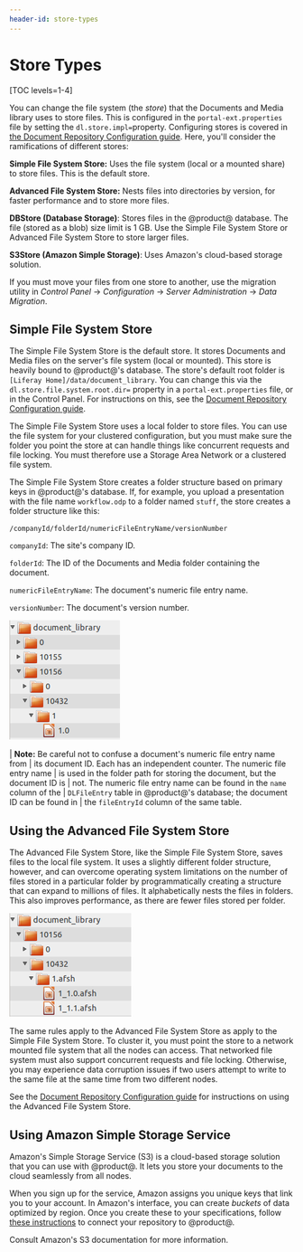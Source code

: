 ```yaml
---
header-id: store-types
---
```


# Store Types

[TOC levels=1-4]

You can change the file system (the *store*) that the Documents and Media 
library uses to store files. This is configured in the `portal-ext.properties` 
file by setting the `dl.store.impl=`property. Configuring stores is covered in 
[the Document Repository Configuration guide](/docs/7-2/deploy/-/knowledge_base/d/document-repository-configuration). 
Here, you'll consider the ramifications of different stores: 

**Simple File System Store:** Uses the file system (local or a mounted share) to 
store files. This is the default store. 

**Advanced File System Store:** Nests files into directories by version, for 
faster performance and to store more files. 

**DBStore (Database Storage)**: Stores files in the @product@ database. The file 
(stored as a blob) size limit is 1 GB. Use the Simple File System Store or 
Advanced File System Store to store larger files. 

**S3Store (Amazon Simple Storage)**: Uses Amazon's cloud-based storage solution. 

If you must move your files from one store to another, use the migration utility 
in *Control Panel* &rarr; *Configuration* &rarr; *Server Administration* &rarr; 
*Data Migration*. 

## Simple File System Store

The Simple File System Store is the default store. It stores Documents and Media
files on the server's file system (local or mounted). This store is heavily
bound to @product@'s database. The store's default root folder is
`[Liferay Home]/data/document_library`. You can change this via the
`dl.store.file.system.root.dir=` property in a `portal-ext.properties` file, or
in the Control Panel. For instructions on this, see the 
[Document Repository Configuration guide](/docs/7-2/deploy/-/knowledge_base/d/document-repository-configuration).

The Simple File System Store uses a local folder to store files. You can use the 
file system for your clustered configuration, but you must make sure the folder 
you point the store at can handle things like concurrent requests and file 
locking. You must therefore use a Storage Area Network or a clustered file 
system. 

The Simple File System Store creates a folder structure based on primary keys in 
@product@'s database. If, for example, you upload a presentation with the file 
name `workflow.odp` to a folder named `stuff`, the store creates a folder 
structure like this: 

    /companyId/folderId/numericFileEntryName/versionNumber

`companyId`: The site's company ID. 

`folderId`: The ID of the Documents and Media folder containing the document. 

`numericFileEntryName`: The document's numeric file entry name. 

`versionNumber`: The document's version number. 

![Figure 1: The Simple File System Store creates a folder structure based on primary keys in @product@'s database.](../../../../images/enterprise-file-system-store.png)

| **Note:** Be careful not to confuse a document's numeric file entry name from 
| its document ID. Each has an independent counter. The numeric file entry name 
| is used in the folder path for storing the document, but the document ID is 
| not. The numeric file entry name can be found in the `name` column of the 
| `DLFileEntry` table in @product@'s database; the document ID can be found in 
| the `fileEntryId` column of the same table. 

## Using the Advanced File System Store

The Advanced File System Store, like the Simple File System Store, saves files 
to the local file system. It uses a slightly different folder structure, 
however, and can overcome operating system limitations on the number of files 
stored in a particular folder by programmatically creating a structure that can 
expand to millions of files. It alphabetically nests the files in folders. This 
also improves performance, as there are fewer files stored per folder. 

![Figure 2: The Advanced File System Store creates a more nested folder structure than the Simple File System Store.](../../../../images/enterprise-adv-file-system-store.png)

The same rules apply to the Advanced File System Store as apply to the Simple 
File System Store. To cluster it, you must point the store to a network mounted 
file system that all the nodes can access. That networked file system must also 
support concurrent requests and file locking. Otherwise, you may experience data 
corruption issues if two users attempt to write to the same file at the same 
time from two different nodes. 

See the 
[Document Repository Configuration guide](/docs/7-2/deploy/-/knowledge_base/d/using-the-advanced-file-system-store) 
for instructions on using the Advanced File System Store. 

## Using Amazon Simple Storage Service

Amazon's Simple Storage Service (S3) is a cloud-based storage solution that you 
can use with @product@. It lets you store your documents to the cloud seamlessly 
from all nodes. 

When you sign up for the service, Amazon assigns you unique keys that link you 
to your account. In Amazon's interface, you can create *buckets* of data 
optimized by region. Once you create these to your specifications, follow 
[these instructions](/docs/7-2/deploy/-/knowledge_base/d/using-amazon-simple-storage-service) 
to connect your repository to @product@. 

Consult Amazon's S3 documentation for more information. 
